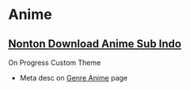 # Anime
<h2><a href="https://hokime.co/">Nonton Download Anime Sub Indo</a></h2>

On Progress Custom Theme
<ul>
  <li>Meta desc on <a href="https://hokime.co/anime/">Genre Anime</a> page</li>
